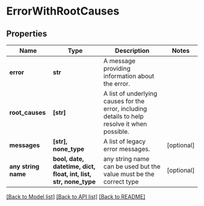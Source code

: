 # ErrorWithRootCauses


## Properties
Name | Type | Description | Notes
------------ | ------------- | ------------- | -------------
**error** | **str** | A message providing information about the error. | 
**root_causes** | **[str]** | A list of underlying causes for the error, including details to help  resolve it when possible. | 
**messages** | **[str], none_type** | A list of legacy error messages. | [optional] 
**any string name** | **bool, date, datetime, dict, float, int, list, str, none_type** | any string name can be used but the value must be the correct type | [optional]

[[Back to Model list]](../README.md#documentation-for-models) [[Back to API list]](../README.md#documentation-for-api-endpoints) [[Back to README]](../README.md)



